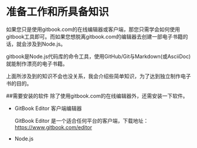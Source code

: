 # 准备工作和所具备知识

如果您只是使用gitbook.com的在线编辑器或客户端，那您只需学会如何使用gitbook工具即可。而如果您想脱离gitbook.com的编辑器去创建一部电子书籍的话，就会涉及到Node.js。

gitbook是Node.js代码库的命令工具，使用GitHub/Git与Markdown(或AsciiDoc)就能制作漂亮的电子书籍。

上面所涉及到的知识不会也没关系，我会介绍些简单知识，为了达到独立制作电子书的目的。

##需要安装的软件
除了使用gitbook.com的在线编辑器外，还需安装一下软件。
* GitBook Editor 客户端编辑器

  GitBook Editor 是一个适合任何平台的客户端，下载地址：https://www.gitbook.com/editor

* Node.js